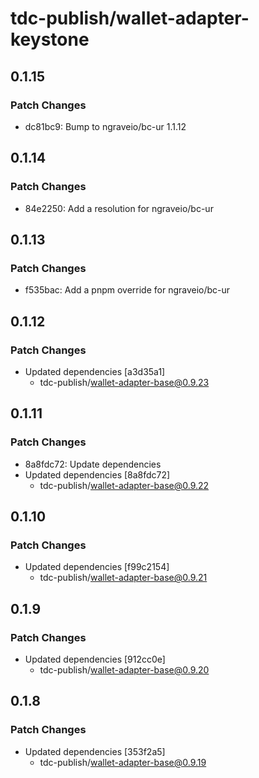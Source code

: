# tdc-publish/wallet-adapter-keystone

## 0.1.15

### Patch Changes

-   dc81bc9: Bump to ngraveio/bc-ur 1.1.12

## 0.1.14

### Patch Changes

-   84e2250: Add a resolution for ngraveio/bc-ur

## 0.1.13

### Patch Changes

-   f535bac: Add a pnpm override for ngraveio/bc-ur

## 0.1.12

### Patch Changes

-   Updated dependencies [a3d35a1]
    -   tdc-publish/wallet-adapter-base@0.9.23

## 0.1.11

### Patch Changes

-   8a8fdc72: Update dependencies
-   Updated dependencies [8a8fdc72]
    -   tdc-publish/wallet-adapter-base@0.9.22

## 0.1.10

### Patch Changes

-   Updated dependencies [f99c2154]
    -   tdc-publish/wallet-adapter-base@0.9.21

## 0.1.9

### Patch Changes

-   Updated dependencies [912cc0e]
    -   tdc-publish/wallet-adapter-base@0.9.20

## 0.1.8

### Patch Changes

-   Updated dependencies [353f2a5]
    -   tdc-publish/wallet-adapter-base@0.9.19
